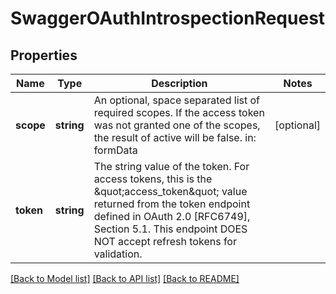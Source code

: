 # SwaggerOAuthIntrospectionRequest

## Properties
Name | Type | Description | Notes
------------ | ------------- | ------------- | -------------
**scope** | **string** | An optional, space separated list of required scopes. If the access token was not granted one of the scopes, the result of active will be false.  in: formData | [optional] 
**token** | **string** | The string value of the token. For access tokens, this is the \&quot;access_token\&quot; value returned from the token endpoint defined in OAuth 2.0 [RFC6749], Section 5.1. This endpoint DOES NOT accept refresh tokens for validation. | 

[[Back to Model list]](../README.md#documentation-for-models) [[Back to API list]](../README.md#documentation-for-api-endpoints) [[Back to README]](../README.md)


